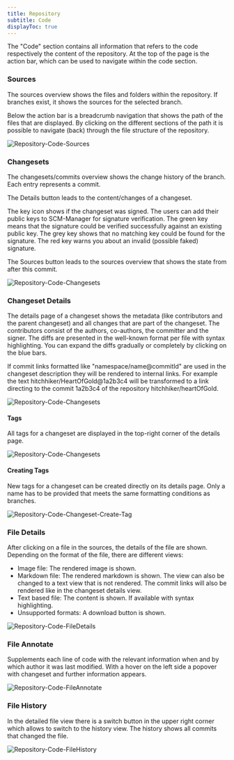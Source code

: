 ```yaml
---
title: Repository
subtitle: Code
displayToc: true
---
```

The "Code" section contains all information that refers to the code respectively the content of the repository. At the top of the page is the action bar, which can be used to navigate within the code section.

### Sources
The sources overview shows the files and folders within the repository. If branches exist, it shows the sources for the selected branch.

Below the action bar is a breadcrumb navigation that shows the path of the files that are displayed. By clicking on the different sections of the path it is possible to navigate (back) through the file structure of the repository.

![Repository-Code-Sources](assets/repository-code-sourcesView.png)

### Changesets
The changesets/commits overview shows the change history of the branch. Each entry represents a commit. 

The Details button leads to the content/changes of a changeset.

The key icon shows if the changeset was signed. The users can add their public keys to SCM-Manager for signature verification. The green key means that the signature could be verified successfully against an existing public key. The grey key shows that no matching key could be found for the signature. The red key warns you about an invalid (possible faked) signature.

The Sources button leads to the sources overview that shows the state from after this commit.

![Repository-Code-Changesets](assets/repository-code-changesetsView.png)

### Changeset Details
The details page of a changeset shows the metadata (like contributors and the parent changeset) and all changes that are part of the changeset. 
The contributors consist of the authors, co-authors, the committer and the signer. 
The diffs are presented in the well-known format per file with syntax highlighting. 
You can expand the diffs gradually or completely by clicking on the blue bars.

If commit links formatted like "namespace/name@commitId" are used in the changeset description they will be rendered to internal links.
For example the text hitchhiker/HeartOfGold@1a2b3c4 will be transformed to a link directing to the commit 1a2b3c4 of the repository hitchhiker/heartOfGold.

![Repository-Code-Changesets](assets/repository-code-changesetDetails.png)

#### Tags

All tags for a changeset are displayed in the top-right corner of the details page.

![Repository-Code-Changesets](assets/repository-code-changeset-with-tag.png)

#### Creating Tags
New tags for a changeset can be created directly on its details page.
Only a name has to be provided that meets the same formatting conditions as branches.

![Repository-Code-Changeset-Create-Tag](assets/repository-code-changeset-create-tag.png)

### File Details
After clicking on a file in the sources, the details of the file are shown. Depending on the format of the file, there are different views:

- Image file: The rendered image is shown.
- Markdown file: The rendered markdown is shown. The view can also be changed to a text view that is not rendered. The commit links will also be rendered like in the changeset details view.
- Text based file: The content is shown. If available with syntax highlighting.
- Unsupported formats: A download button is shown.

![Repository-Code-FileDetails](assets/repository-code-fileViewer.png)

### File Annotate
Supplements each line of code with the relevant information when and by which author it was last modified. With a hover on the left side a popover with changeset and further information appears.

![Repository-Code-FileAnnotate](assets/repository-code-fileAnnotate.png)

### File History
In the detailed file view there is a switch button in the upper right corner which allows to switch to the history view. The history shows all commits that changed the file.

![Repository-Code-FileHistory](assets/repository-code-fileHistory.png)
